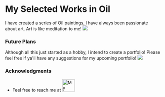 
# My Selected Works in Oil

I have created a series of Oil paintings. I have always been passionate about art. Art is like meditation to me! <img src="https://img.icons8.com/officel/40/000000/spa-flower.png"/>

### Future Plans

Although all this just started as a hobby, I intend to create a portfolio! Please feel free if ya'll have any suggestions for my upcoming portfolio! <img src="https://img.icons8.com/color/96/000000/worker-with-roadblock.png"/>


### Acknowledgments

* Feel free to reach me at <img alt="My Email" width="40px" src="https://img.icons8.com/clouds/200/000000/gmail.png"/>

